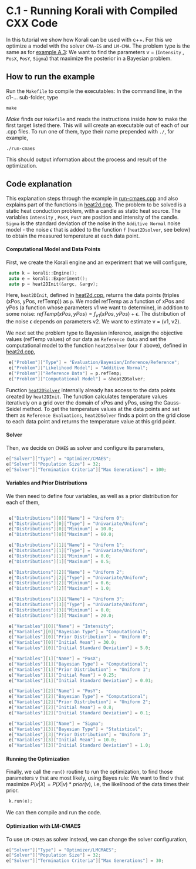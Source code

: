 # C.1 - Running Korali with Compiled CXX Code

In this tutorial we show how Korali can be used with c++.
For this we optimize a model with the solver `CMA-ES` and `LM-CMA`. The problem type is the same as for [example A.3](#tutorial-a3): We want to find the parameters v = (`Intensity` , `PosX`, `PosY`, `Sigma`) that maximize the posterior in a Bayesian problem.  

## How to run the example

Run the `Makefile` to compile the executables: In the command line, in the
c1-... sub-folder, type
```
make
```
*Make* finds our `Makefile` and reads the instructions inside how to make the first target listed there. This will will create an executable out of each of our .cpp files. To run one of them, type their name prepended with `./`, for example,
```
./run-cmaes
```
This should output information about the process and result of the optimization.


## Code explanation

This explanation steps through the example in [run-cmaes.cpp](run-cmaes.cpp) and
also explains part of the functions in [heat2d.cpp](model/heat2d.cpp).
The problem to be solved is a static heat conduction problem, with
a candle as static heat source. <!-- For a more extensive description, the problem
described [here](https://web.calpoly.edu/~kshollen/ME554/Labs/ME554_Lab_2.pdf) looks similar; it might help to have a look there.  -->
The variables `Intensity` , `PosX`, `PosY` are position and intensity
 of the candle. `Sigma` is the standard deviation of the noise in the
 `Additive Normal` noise model - the noise $\epsilon$ that is added to the function
 `f` (`heat2Dsolver`, see below) to obtain the measured temperature at each data point.


 #### Computational Model and Data Points

First, we create the Korali engine and an experiment that we will configure,

```c++
 auto k = korali::Engine();
 auto e = korali::Experiment();
 auto p = heat2DInit(&argc, &argv);
```


Here, `heat2DInit`, defined in [heat2d.cpp](model/heat2d.cpp), returns the data points (triples (xPos, yPos, refTemp)) as `p`. We model refTemp as a function of xPos and yPos (a function whose parameters v1 we want to determine), in addition to some noise: $refTemp(xPos, yPos) = f_{v1}(xPos, yPos) + \epsilon$. The distribution of the noise $\epsilon$ depends on parameters v2. We want to estimate v = (v1, v2).  

We next set the problem type to Bayesian inference, assign the objective values (refTemp values) of our data as `Reference Data` and set the computational model to the function `heat2DSolver` (our `f` above), defined in [heat2d.cpp](model/heat2d.cpp),


```c++
 e["Problem"]["Type"] = "Evaluation/Bayesian/Inference/Reference";
 e["Problem"]["Likelihood Model"] = "Additive Normal";
 e["Problem"]["Reference Data"] = p.refTemp;
 e["Problem"]["Computational Model"] = &heat2DSolver;
```

Function [`heat2DSolver`](model/heat2d.cpp) internally already has access to the data points created by `heat2DInit`. The function calculates temperature values iteratively on a grid over the domain of xPos and yPos, using the Gauss-Seidel method. To get the temperature values at the data points and set them as `Reference Evaluations`, `heat2DSolver` finds a point on the grid close to each data point and returns the temperature value at this grid point.

#### Solver

Then, we decide on `CMAES` as solver and configure its parameters,

```c++
e["Solver"]["Type"] = "Optimizer/CMAES";
e["Solver"]["Population Size"] = 32;
e["Solver"]["Termination Criteria"]["Max Generations"] = 100;
```

#### Variables and Prior Distributions
We then need to define four variables, as well as a prior distribution for each
of them,

```c++

 e["Distributions"][0]["Name"] = "Uniform 0";
 e["Distributions"][0]["Type"] = "Univariate/Uniform";
 e["Distributions"][0]["Minimum"] = 10.0;
 e["Distributions"][0]["Maximum"] = 60.0;

 e["Distributions"][1]["Name"] = "Uniform 1";
 e["Distributions"][1]["Type"] = "Univariate/Uniform";
 e["Distributions"][1]["Minimum"] = 0.0;
 e["Distributions"][1]["Maximum"] = 0.5;

 e["Distributions"][2]["Name"] = "Uniform 2";
 e["Distributions"][2]["Type"] = "Univariate/Uniform";
 e["Distributions"][2]["Minimum"] = 0.6;
 e["Distributions"][2]["Maximum"] = 1.0;

 e["Distributions"][3]["Name"] = "Uniform 3";
 e["Distributions"][3]["Type"] = "Univariate/Uniform";
 e["Distributions"][3]["Minimum"] = 0.0;
 e["Distributions"][3]["Maximum"] = 20.0;

 e["Variables"][0]["Name"] = "Intensity";
 e["Variables"][0]["Bayesian Type"] = "Computational";
 e["Variables"][0]["Prior Distribution"] = "Uniform 0";
 e["Variables"][0]["Initial Mean"] = 30.0;
 e["Variables"][0]["Initial Standard Deviation"] = 5.0;

 e["Variables"][1]["Name"] = "PosX";
 e["Variables"][1]["Bayesian Type"] = "Computational";
 e["Variables"][1]["Prior Distribution"] = "Uniform 1";
 e["Variables"][1]["Initial Mean"] = 0.25;
 e["Variables"][1]["Initial Standard Deviation"] = 0.01;

 e["Variables"][2]["Name"] = "PosY";
 e["Variables"][2]["Bayesian Type"] = "Computational";
 e["Variables"][2]["Prior Distribution"] = "Uniform 2";
 e["Variables"][2]["Initial Mean"] = 0.8;
 e["Variables"][2]["Initial Standard Deviation"] = 0.1;

 e["Variables"][3]["Name"] = "Sigma";
 e["Variables"][3]["Bayesian Type"] = "Statistical";
 e["Variables"][3]["Prior Distribution"] = "Uniform 3";
 e["Variables"][3]["Initial Mean"] = 10.0;
 e["Variables"][3]["Initial Standard Deviation"] = 1.0;
```

#### Running the Optimization

Finally, we call the `run()` routine to run the optimization, to find those
parameters v that are most likely, using Bayes rule: We want to find v that
maximize $P(v|X) = P(X|v)*prior(v)$, i.e, the likelihood of
the data times their prior.


```c++
 k.run(e);
```
We can then compile and run the code.   

#### Optimization with LM-CMAES
To use `LM-CMAES` as solver instead, we can change the solver configuration,

```c++
e["Solver"]["Type"] = "Optimizer/LMCMAES";
e["Solver"]["Population Size"] = 32;
e["Solver"]["Termination Criteria"]["Max Generations"] = 30;
```
